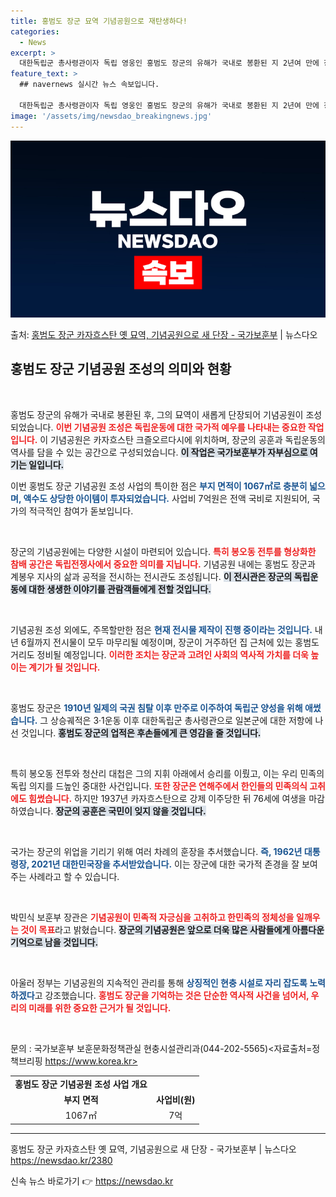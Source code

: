 ```yaml
---
title: 홍범도 장군 묘역 기념공원으로 재탄생하다!
categories:
  - News
excerpt: >
  대한독립군 총사령관이자 독립 영웅인 홍범도 장군의 유해가 국내로 봉환된 지 2년여 만에 장군의 유해가 안장돼…
feature_text: >
  ## navernews 실시간 뉴스 속보입니다.

  대한독립군 총사령관이자 독립 영웅인 홍범도 장군의 유해가 국내로 봉환된 지 2년여 만에 장군의 유해가 안장돼…
image: '/assets/img/newsdao_breakingnews.jpg'
---
```


![뉴스다오 속보](/assets/img/newsdao_breakingnews.jpg)

<p>출처: <a href="https://newsdao.kr/2380" rel="dofollow">홍범도 장군 카자흐스탄 옛 묘역, 기념공원으로 새 단장 - 국가보훈부</a> | 뉴스다오</p>

<h2 data-ke-size="size26">홍범도 장군 기념공원 조성의 의미와 현황</h2>

<p data-ke-size="size16">&nbsp;</p>

홍범도 장군의 유해가 국내로 봉환된 후, 그의 묘역이 새롭게 단장되어 기념공원이 조성되었습니다. <b><span style="color: #ee2323;">이번 기념공원 조성은 독립운동에 대한 국가적 예우를 나타내는 중요한 작업입니다.</span></b> 이 기념공원은 카자흐스탄 크즐오르다시에 위치하며, 장군의 공훈과 독립운동의 역사를 담을 수 있는 공간으로 구성되었습니다. <b><span style="background-color: #21538527;">이 작업은 국가보훈부가 자부심으로 여기는 일입니다.</span></b>

이번 홍범도 장군 기념공원 조성 사업의 특이한 점은 <b><span style="color: #1a5490;">부지 면적이 1067㎡로 충분히 넓으며, 액수도 상당한 아이템이 투자되었습니다.</span></b> 사업비 7억원은 전액 국비로 지원되어, 국가의 적극적인 참여가 돋보입니다. 

<p data-ke-size="size16">&nbsp;</p>

장군의 기념공원에는 다양한 시설이 마련되어 있습니다. <b><span style="color: #ee2323;">특히 봉오동 전투를 형상화한 참배 공간은 독립전쟁사에서 중요한 의미를 지닙니다.</span></b> 기념공원 내에는 홍범도 장군과 계봉우 지사의 삶과 공적을 전시하는 전시관도 조성됩니다. <b><span style="background-color: #21538527;">이 전시관은 장군의 독립운동에 대한 생생한 이야기를 관람객들에게 전할 것입니다.</span></b>

<p data-ke-size="size16">&nbsp;</p>

기념공원 조성 외에도, 주목할만한 점은 <b><span style="color: #1a5490;">현재 전시물 제작이 진행 중이라는 것입니다.</span></b> 내년 6월까지 전시물이 모두 마무리될 예정이며, 장군이 거주하던 집 근처에 있는 홍범도거리도 정비될 예정입니다. <b><span style="color: #ee2323;">이러한 조치는 장군과 고려인 사회의 역사적 가치를 더욱 높이는 계기가 될 것입니다.</span></b>

<p data-ke-size="size16">&nbsp;</p>

홍범도 장군은 <b><span style="color: #1a5490;">1910년 일제의 국권 침탈 이후 만주로 이주하여 독립군 양성을 위해 애썼습니다.</span></b> 그 상승궤적은 3·1운동 이후 대한독립군 총사령관으로 일본군에 대한 저항에 나선 것입니다. <b><span style="background-color: #21538527;">홍범도 장군의 업적은 후손들에게 큰 영감을 줄 것입니다.</span></b>

<p data-ke-size="size16">&nbsp;</p>

특히 봉오동 전투와 청산리 대첩은 그의 지휘 아래에서 승리를 이뤘고, 이는 우리 민족의 독립 의지를 드높인 중대한 사건입니다. <b><span style="color: #ee2323;">또한 장군은 연해주에서 한인들의 민족의식 고취에도 힘썼습니다.</span></b> 하지만 1937년 카자흐스탄으로 강제 이주당한 뒤 76세에 여생을 마감하였습니다. <b><span style="background-color: #21538527;">장군의 공훈은 국민이 잊지 않을 것입니다.</span></b>

<p data-ke-size="size16">&nbsp;</p>

국가는 장군의 위업을 기리기 위해 여러 차례의 훈장을 추서했습니다. <b><span style="color: #1a5490;">즉, 1962년 대통령장, 2021년 대한민국장을 추서받았습니다.</span></b> 이는 장군에 대한 국가적 존경을 잘 보여주는 사례라고 할 수 있습니다. 

<p data-ke-size="size16">&nbsp;</p>

박민식 보훈부 장관은 <b><span style="color: #ee2323;">기념공원이 민족적 자긍심을 고취하고 한민족의 정체성을 일깨우는 것이 목표</span></b>라고 밝혔습니다. <b><span style="background-color: #21538527;">장군의 기념공원은 앞으로 더욱 많은 사람들에게 아름다운 기억으로 남을 것입니다.</span></b> 

<p data-ke-size="size16">&nbsp;</p>

아울러 정부는 기념공원의 지속적인 관리를 통해 <b><span style="color: #1a5490;">상징적인 현충 시설로 자리 잡도록 노력하겠다</span></b>고 강조했습니다. <b><span style="color: #ee2323;">홍범도 장군을 기억하는 것은 단순한 역사적 사건을 넘어서, 우리의 미래를 위한 중요한 근거가 될 것입니다.</span></b>

<p data-ke-size="size16">&nbsp;</p>

문의 : 국가보훈부 보훈문화정책관실 현충시설관리과(044-202-5565)<자료출처=정책브리핑 https://www.korea.kr> 

<table>
<tr>
<td style="text-align: center; height: 17px;"><b>홍범도 장군 기념공원 조성 사업 개요</b></td>
</tr>
<tr>
<td style="text-align: center; height: 17px;"><b>부지 면적</b></td>
<td style="text-align: center; height: 17px;"><b>사업비(원)</b></td>
</tr>
<tr>
<td style="text-align: center; height: 17px;">1067㎡</td>
<td style="text-align: center; height: 17px;">7억</td>
</tr>
</table>

<hr> 

홍범도 장군 카자흐스탄 옛 묘역, 기념공원으로 새 단장 - 국가보훈부 | 뉴스다오  
<a href="https://newsdao.kr/2380" target="_blank">https://newsdao.kr/2380</a>  

신속 뉴스 바로가기 👉 <a href="https://newsdao.kr" rel="dofollow">https://newsdao.kr</a>


